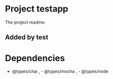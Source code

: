 
# Project testapp

The project readme.

## Added by test
# Dependencies
- @types/chai
, - @types/mocha
, - @types/node

  